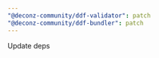 ```yaml
---
"@deconz-community/ddf-validator": patch
"@deconz-community/ddf-bundler": patch
---
```


Update deps
